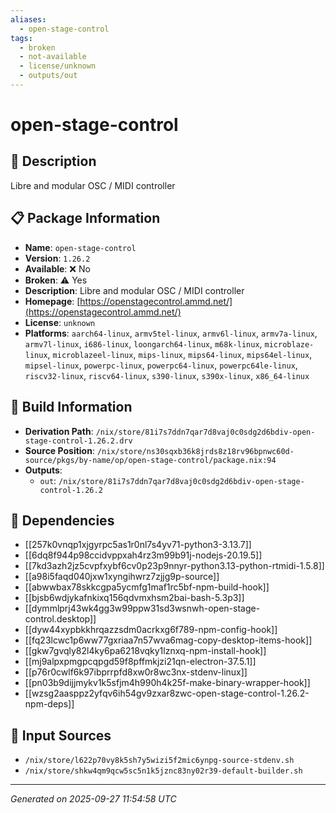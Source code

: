 ```yaml
---
aliases:
  - open-stage-control
tags:
  - broken
  - not-available
  - license/unknown
  - outputs/out
---
```


# open-stage-control

## 📝 Description

Libre and modular OSC / MIDI controller

## 📋 Package Information

- **Name**: `open-stage-control`
- **Version**: `1.26.2`
- **Available**: ❌ No
- **Broken**: ⚠️ Yes
- **Description**: Libre and modular OSC / MIDI controller
- **Homepage**: [https://openstagecontrol.ammd.net/](https://openstagecontrol.ammd.net/)
- **License**: `unknown`
- **Platforms**: `aarch64-linux`, `armv5tel-linux`, `armv6l-linux`, `armv7a-linux`, `armv7l-linux`, `i686-linux`, `loongarch64-linux`, `m68k-linux`, `microblaze-linux`, `microblazeel-linux`, `mips-linux`, `mips64-linux`, `mips64el-linux`, `mipsel-linux`, `powerpc-linux`, `powerpc64-linux`, `powerpc64le-linux`, `riscv32-linux`, `riscv64-linux`, `s390-linux`, `s390x-linux`, `x86_64-linux`

## 🔧 Build Information

- **Derivation Path**: `/nix/store/81i7s7ddn7qar7d8vaj0c0sdg2d6bdiv-open-stage-control-1.26.2.drv`
- **Source Position**: `/nix/store/ns30sqxb36k8jrds8z18rv96bpnwc60d-source/pkgs/by-name/op/open-stage-control/package.nix:94`
- **Outputs**:
  - `out`:  `/nix/store/81i7s7ddn7qar7d8vaj0c0sdg2d6bdiv-open-stage-control-1.26.2`

## 🔗 Dependencies

- [[257k0vnqp1xjgyrpc5as1r0nl7s4yv71-python3-3.13.7]]
- [[6dq8f944p98ccidvppxah4rz3m99b91j-nodejs-20.19.5]]
- [[7kd3azh2jz5cvpfxybf6cv0p23p9nnyr-python3.13-python-rtmidi-1.5.8]]
- [[a98i5faqd040jxw1xyngihwrz7zjjg9p-source]]
- [[abwwbax78skkcgpa5ycmfg1maf1rc5bf-npm-build-hook]]
- [[bjsb6wdjykafnkixq156qdvmxhsm2bai-bash-5.3p3]]
- [[dymmlprj43wk4gg3w99ppw31sd3wsnwh-open-stage-control.desktop]]
- [[dyw44xypbkkhrqazzsdm0acrkxg6f789-npm-config-hook]]
- [[fq23lcwc1p6ww77gxriaa7n57wva6mag-copy-desktop-items-hook]]
- [[gkw7gvqly82l4ky6pa6218vqky1lznxq-npm-install-hook]]
- [[mj9alpxpmgpcqpgd59f8pffmkjzi21qn-electron-37.5.1]]
- [[p76r0cwlf6k97ibprrpfd8xw0r8wc3nx-stdenv-linux]]
- [[pn03b9dijjmykv1k5sfjm4h990h4k25f-make-binary-wrapper-hook]]
- [[wzsg2aasppz2yfqv6ih54gv9zxar8zwc-open-stage-control-1.26.2-npm-deps]]

## 📁 Input Sources

- `/nix/store/l622p70vy8k5sh7y5wizi5f2mic6ynpg-source-stdenv.sh`
- `/nix/store/shkw4qm9qcw5sc5n1k5jznc83ny02r39-default-builder.sh`

---
*Generated on 2025-09-27 11:54:58 UTC*
